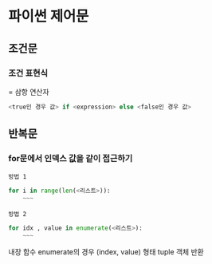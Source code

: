 # 파이썬 제어문

## 조건문

### 조건 표현식

 = 삼항 연산자

```python
<true인 경우 값> if <expression> else <false인 경우 값>
```

## 반복문
### for문에서 인덱스 값을 같이 접근하기

`방법 1`

```python
for i in range(len(<리스트>)):
    ~~~
```

`방법 2`

```python
for idx , value in enumerate(<리스트>):
    ~~~
```

내장 함수 enumerate의 경우 (index, value) 형태 tuple 객체 반환

